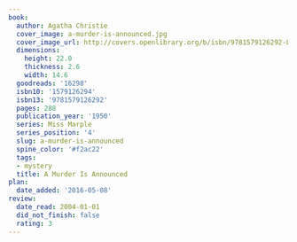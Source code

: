 ```yaml
---
book:
  author: Agatha Christie
  cover_image: a-murder-is-announced.jpg
  cover_image_url: http://covers.openlibrary.org/b/isbn/9781579126292-L.jpg
  dimensions:
    height: 22.0
    thickness: 2.6
    width: 14.6
  goodreads: '16298'
  isbn10: '1579126294'
  isbn13: '9781579126292'
  pages: 288
  publication_year: '1950'
  series: Miss Marple
  series_position: '4'
  slug: a-murder-is-announced
  spine_color: '#f2ac22'
  tags:
  - mystery
  title: A Murder Is Announced
plan:
  date_added: '2016-05-08'
review:
  date_read: 2004-01-01
  did_not_finish: false
  rating: 3
---
```


